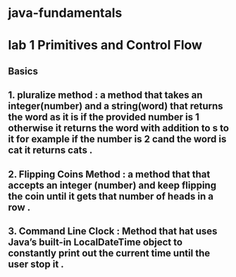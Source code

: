 # java-fundamentals

# lab 1 Primitives and Control Flow

## Basics

## 1. pluralize method : a method that takes an integer(number) and a string(word) that returns the word as it is if the provided number is 1 otherwise it returns the word with addition to s to it for example if the number is 2 cand the word is cat it returns cats .

## 2. Flipping Coins Method : a method that that accepts an integer (number) and keep flipping the coin until it gets that number of heads in a row .

## 3. Command Line Clock : Method that hat uses Java’s built-in LocalDateTime object to constantly print out the current time until the user stop it .
